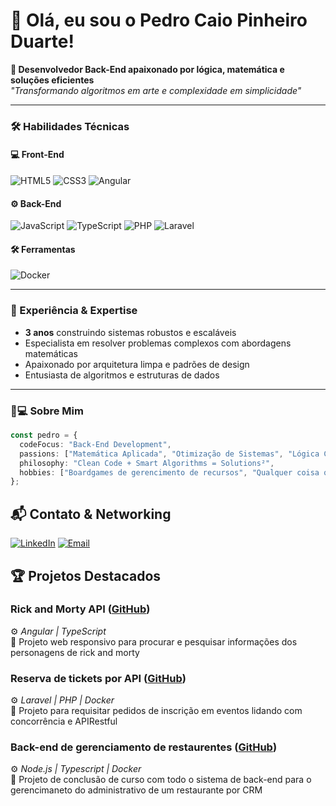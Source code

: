 # 👋 Olá, eu sou o Pedro Caio Pinheiro Duarte!

**🚀 Desenvolvedor Back-End apaixonado por lógica, matemática e soluções eficientes**  
*"Transformando algoritmos em arte e complexidade em simplicidade"*

---

### 🛠️ Habilidades Técnicas

#### 💻 Front-End
![HTML5](https://img.shields.io/badge/HTML5-E34F26?style=flat&logo=html5&logoColor=white)
![CSS3](https://img.shields.io/badge/CSS3-1572B6?style=flat&logo=css3&logoColor=white)
![Angular](https://img.shields.io/badge/Angular-DD0031?style=flat&logo=angular&logoColor=white)

#### ⚙️ Back-End
![JavaScript](https://img.shields.io/badge/JavaScript-F7DF1E?style=flat&logo=javascript&logoColor=black)
![TypeScript](https://img.shields.io/badge/TypeScript-3178C6?style=flat&logo=typescript&logoColor=white)
![PHP](https://img.shields.io/badge/PHP-777BB4?style=flat&logo=php&logoColor=white)
![Laravel](https://img.shields.io/badge/Laravel-FF2D20?style=flat&logo=laravel&logoColor=white)

#### 🛠️ Ferramentas
![Docker](https://img.shields.io/badge/Docker-2496ED?style=flat&logo=docker&logoColor=white)

---

### 🧠 Experiência & Expertise
- **3 anos** construindo sistemas robustos e escaláveis
- Especialista em resolver problemas complexos com abordagens matemáticas
- Apaixonado por arquitetura limpa e padrões de design
- Entusiasta de algoritmos e estruturas de dados

---

### 👨💻 Sobre Mim
```typescript
const pedro = {
  codeFocus: "Back-End Development",
  passions: ["Matemática Aplicada", "Otimização de Sistemas", "Lógica Computacional"],
  philosophy: "Clean Code + Smart Algorithms = Solutions²",
  hobbies: ["Boardgames de gerencimento de recursos", "Qualquer coisa que envolva espaço", "Estudar sobre novidades de programação"]
};
```

## 📬 Contato & Networking
[![LinkedIn](https://img.shields.io/badge/-CONECTE_SE%20NO%20LINKEDIN-0077B5?style=for-the-badge&logo=linkedin&logoColor=white)](https://www.linkedin.com/in/pedro-caio-duarte/)
[![Email](https://img.shields.io/badge/-FALE%20COMIGO%20PELO%20GMAIL-D14836?style=for-the-badge&logo=gmail&logoColor=white)](mailto:pedrocarch25@gmail.com)

## 🏆 Projetos Destacados

### **Rick and Morty API** ([GitHub](https://github.com/PCDuarte25/rick-and-morty-characters))  
⚙️ *Angular | TypeScript*  
📌 Projeto web responsivo para procurar e pesquisar informações dos personagens de rick and morty

### **Reserva de tickets por API** ([GitHub](https://github.com/PCDuarte25/event-tickets-reservation-api))  
⚙️ *Laravel | PHP | Docker*  
📌 Projeto para requisitar pedidos de inscrição em eventos lidando com concorrência e APIRestful  

### **Back-end de gerenciamento de restaurentes** ([GitHub](https://github.com/PCDuarte25/opa-backend))  
⚙️ *Node.js | Typescript | Docker*  
📌 Projeto de conclusão de curso com todo o sistema de back-end para o gerencimaneto do administrativo de um restaurante por CRM

